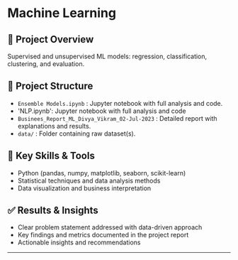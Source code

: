 # Machine Learning

## 📌 Project Overview
Supervised and unsupervised ML models: regression, classification, clustering, and evaluation.

## 📂 Project Structure
- `Ensemble Models.ipynb` : Jupyter notebook with full analysis and code.
- 'NLP.ipynb': Jupyter notebook with full analysis and code
- `Businees_Report_ML_Divya_Vikram_02-Jul-2023` : Detailed report with explanations and results.
- `data/` : Folder containing raw dataset(s).

## 🚀 Key Skills & Tools
- Python (pandas, numpy, matplotlib, seaborn, scikit-learn)
- Statistical techniques and data analysis methods
- Data visualization and business interpretation

## ✅ Results & Insights
- Clear problem statement addressed with data-driven approach
- Key findings and metrics documented in the project report
- Actionable insights and recommendations

---
